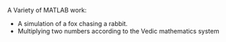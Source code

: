 A Variety of MATLAB work:
- A simulation of a fox chasing a rabbit.
- Multiplying two numbers according to the Vedic mathematics system
